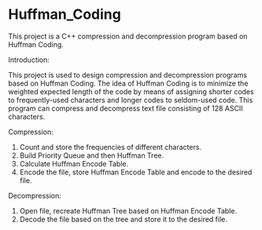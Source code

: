 # Huffman_Coding

This project is a C++ compression and decompression program based on Huffman Coding.

Introduction:

This project is used to design compression and decompression programs based on Huffman Coding. The idea of Huffman Coding is to minimize the weighted expected length of the code by means of assigning shorter codes to frequently-used characters and longer codes to seldom-used code. This program can compress and decompress text file consisting of 128 ASCII characters.

Compression:

1. Count and store the frequencies of different characters.
2. Build Priority Queue and then Huffman Tree.
3. Calculate Huffman Encode Table.
4. Encode the file, store Huffman Encode Table and encode to the desired file.

Decompression:

1. Open file, recreate Huffman Tree based on Huffman Encode Table.
2. Decode the file based on the tree and store it to the desired file.
